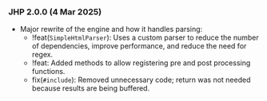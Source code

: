 ### JHP 2.0.0 (4 Mar 2025)

- Major rewrite of the engine and how it handles parsing:
    - !feat(`SimpleHtmlParser`): Uses a custom parser to reduce the number of dependencies, improve performance, and reduce the need for regex.
    - !feat: Added methods to allow registering pre and post processing functions.
    - fix(`#include`): Removed unnecessary code; return was not needed because results are being buffered.